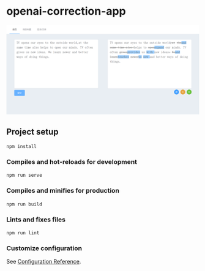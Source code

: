 # openai-correction-app
![picture 1](https://raw.githubusercontent.com/dumplant/openai-correction-app/main/public/931dc03e2391aa4a31e7b38eeba35c4364cceb8f61206b221e29a6d53c4d9183.png)  

## Project setup
```
npm install
```

### Compiles and hot-reloads for development
```
npm run serve
```

### Compiles and minifies for production
```
npm run build
```

### Lints and fixes files
```
npm run lint
```

### Customize configuration
See [Configuration Reference](https://cli.vuejs.org/config/).
